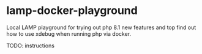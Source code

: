 # lamp-docker-playground

Local LAMP playground for trying out php 8.1 new features and top find out how to use xdebug when running php via docker.

TODO: instructions
